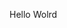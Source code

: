 Hello Wolrd












































































































































































































































































































































































































































































































































































































































































































































































































































































































































































































































































































































































































































































































































































































































































































































































































































































































































































































































































































































































































































































































































































































































































































































































































































































































































































































































































































































































































































































































































































































































































































































































































































































































































































































































































































































































































